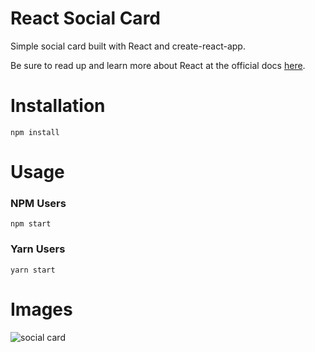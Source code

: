 # React Social Card

Simple social card built with React and create-react-app. 

Be sure to read up and learn more about React at the official docs [here](https://reactjs.org/docs/getting-started.html).

# Installation 
`npm install`


# Usage 

### NPM Users

`npm start`

### Yarn Users

`yarn start`

# Images

![social card](https://image.ibb.co/m8qYvA/screen-shot.png "Demo")

